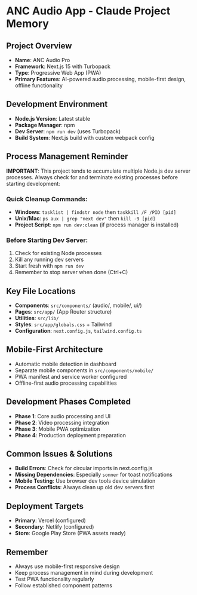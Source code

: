 # ANC Audio App - Claude Project Memory

## Project Overview
- **Name**: ANC Audio Pro
- **Framework**: Next.js 15 with Turbopack
- **Type**: Progressive Web App (PWA)
- **Primary Features**: AI-powered audio processing, mobile-first design, offline functionality

## Development Environment
- **Node.js Version**: Latest stable
- **Package Manager**: npm
- **Dev Server**: `npm run dev` (uses Turbopack)
- **Build System**: Next.js build with custom webpack config

## Process Management Reminder
**IMPORTANT**: This project tends to accumulate multiple Node.js dev server processes. Always check for and terminate existing processes before starting development:

### Quick Cleanup Commands:
- **Windows**: `tasklist | findstr node` then `taskkill /F /PID [pid]`
- **Unix/Mac**: `ps aux | grep "next dev"` then `kill -9 [pid]`
- **Project Script**: `npm run dev:clean` (if process manager is installed)

### Before Starting Dev Server:
1. Check for existing Node processes
2. Kill any running dev servers
3. Start fresh with `npm run dev`
4. Remember to stop server when done (Ctrl+C)

## Key File Locations
- **Components**: `src/components/` (audio/, mobile/, ui/)
- **Pages**: `src/app/` (App Router structure)
- **Utilities**: `src/lib/`
- **Styles**: `src/app/globals.css` + Tailwind
- **Configuration**: `next.config.js`, `tailwind.config.ts`

## Mobile-First Architecture
- Automatic mobile detection in dashboard
- Separate mobile components in `src/components/mobile/`
- PWA manifest and service worker configured
- Offline-first audio processing capabilities

## Development Phases Completed
- **Phase 1**: Core audio processing and UI
- **Phase 2**: Video processing integration  
- **Phase 3**: Mobile PWA optimization
- **Phase 4**: Production deployment preparation

## Common Issues & Solutions
- **Build Errors**: Check for circular imports in next.config.js
- **Missing Dependencies**: Especially `sonner` for toast notifications
- **Mobile Testing**: Use browser dev tools device simulation
- **Process Conflicts**: Always clean up old dev servers first

## Deployment Targets
- **Primary**: Vercel (configured)
- **Secondary**: Netlify (configured)
- **Store**: Google Play Store (PWA assets ready)

## Remember
- Always use mobile-first responsive design
- Keep process management in mind during development
- Test PWA functionality regularly
- Follow established component patterns